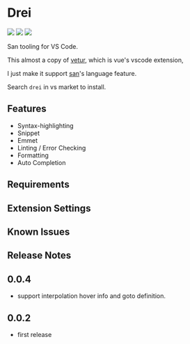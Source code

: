 # Drei

[![](https://vsmarketplacebadge.apphb.com/version-short/ssddi456.drei.svg?style=flat-square)](https://marketplace.visualstudio.com/items?itemName=ssddi456.drei)
[![](https://vsmarketplacebadge.apphb.com/installs-short/ssddi456.drei.svg?style=flat-square)](https://marketplace.visualstudio.com/items?itemName=ssddi456.drei)
[![](https://vsmarketplacebadge.apphb.com/rating-short/ssddi456.drei.svg?style=flat-square)](https://marketplace.visualstudio.com/items?itemName=ssddi456.drei)

San tooling for VS Code.

This almost a copy of [vetur](https://github.com/vuejs/vetur), which is vue's vscode extension, 

I just make it support [san](https://github.com/baidu/san)'s language feature.

Search `drei` in vs market to install.

## Features

- Syntax-highlighting
- Snippet
- Emmet
- Linting / Error Checking
- Formatting
- Auto Completion

## Requirements


## Extension Settings


## Known Issues



## Release Notes

0.0.4
-----
* support interpolation hover info and goto definition.

0.0.2
-----

* first release
